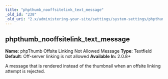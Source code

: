 ```yaml
---
title: "phpthumb_nooffsitelink_text_message"
_old_id: "238"
_old_uri: "2.x/administering-your-site/settings/system-settings/phpthumb_nooffsitelink_text_message"
---
```


## phpthumb\_nooffsitelink\_text\_message

**Name**: phpThumb Offsite Linking Not Allowed Message 
**Type**: Textfield 
**Default**: Off-server linking is not allowed 
**Available In:** 2.0.8+

A message that is rendered instead of the thumbnail when an offsite linking attempt is rejected.